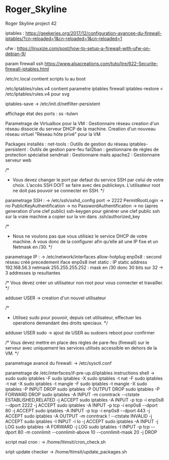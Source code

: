 # Roger_Skyline
Roger Skyline project 42


iptables :
https://geekeries.org/2017/12/configuration-avancee-du-firewall-iptables/?cn-reloaded=1&cn-reloaded=1&cn-reloaded=1

ufw :
https://linuxize.com/post/how-to-setup-a-firewall-with-ufw-on-debian-9/

param firewall ssh
https://www.alsacreations.com/tuto/lire/622-Securite-firewall-iptables.html

/etc/rc.local
contient scripts lu au boot

/etc/iptables/rules.v4
contient parametre iptables firewall
iptables-restore < /etc/iptables/rules.v4 pour svg

iptables-save -> /etc/init.d/netfilter-persistent

affichage état des ports :
ss -tulwn

Parametrage de Virtualbox pour la VM :
Gestionnaire réseau creation d'un réseau dissocie du serveur DHCP de la machine.
Creation d'un nouveau réseau virtuel "Réseau hôte privé" pour la VM

Packages installés : 
net-tools : Outills de gestion du réseau
iptables-persistent : Outils de gestion pare-feu
fail2ban : gestionnaire de règles de protection spécialisé
sendmail : Gestionnaire mails
apache2 : Gestionnaire serveur web

/*
- Vous devez changer le port par defaut du service SSH par celui de votre choix.
L’accès SSH DOIT se faire avec des publickeys. L’utilisateur root ne doit pas
pouvoir se connecter en SSH.
*/

parametrage SSH :
-> /etc/ssh/sshd_config
port -> 2222
PermitRootLogin -> no
PublicKeyAuthentification -> no
PasswordAuthentification -> no (apres generation d'une clef public)
ssh-keygen pour générer une clef public ssh sur la vraie machine a copier sur la vm dans .ssh/authorized_key

/*
- Nous ne voulons pas que vous utilisiez le service DHCP de votre machine. A vous
donc de la configurer afin qu’elle ait une IP fixe et un Netmask en /30.
*/

parametrage IP :
-> /etc/network/interfaces
allow-hotplug enp0s8 : second réseau créé precedement
iface enp0s8 inet static : IP static
address 192.168.56.3
netmask 255.255.255.252 : mask en /30 donc 30 bits sur 32 -> 3 addresses ip resultantes

/*
Vous devez créer un utilisateur non root pour vous connecter et travailler.
*/

adduser USER -> creation d'un nouvel utilisateur

/*
- Utilisez sudo pour pouvoir, depuis cet utilisateur, effectuer les operations demandant des droits speciaux.
*/

adduser USER sudo -> ajout de USER au sudoers
reboot pour confirmer

/*
Vous devez mettre en place des règles de pare-feu (firewall) sur le serveur avec
uniquement les services utilisés accessible en dehors de la VM.
*/

parametrage avancé du firewall:
-> /etc/sysctl.conf

parametrage de /etc/interfaces/if-pre-up.d/iptables
instructions shell ->
sudo sudo iptables -F
sudo iptables -X
sudo iptables -t nat -F
sudo iptables -t nat -X
sudo iptables -t mangle -F
sudo iptables -t mangle -X
sudo iptables -P INPUT DROP
sudo iptables -P OUTPUT DROP
sudo iptables -P FORWARD DROP
sudo iptables -A INPUT -m conntrack --ctstate ESTABLISHED,RELATED -j ACCEPT
sudo iptables -A INPUT -p tcp -i enp0s8 --dport 2222 -j ACCEPT
sudo iptables -A INPUT -p tcp -i enp0s8 --dport 80 -j ACCEPT
sudo iptables -A INPUT -p tcp -i enp0s8 --dport 443 -j ACCEPT
sudo iptables -A OUTPUT -m conntrack ! --ctstate INVALID -j ACCEPT
sudo iptables -I INPUT -i lo -j ACCEPT
sudo iptables -A INPUT -j LOG
sudo iptables -A FORWARD -j LOG
sudo iptables -I INPUT -p tcp --dport 80 -m connlimit --connlimit-above 10 --connlimit-mask 20 -j DROP

script mail cron :
-> /home/ltimsit/cron_check.sh

sript update checker
-> /home/ltimsit/update_packages.sh
